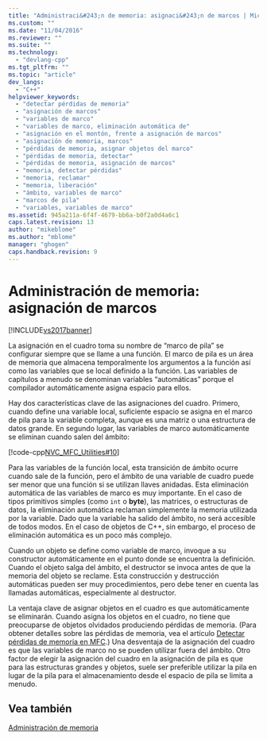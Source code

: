 ```yaml
---
title: "Administraci&#243;n de memoria: asignaci&#243;n de marcos | Microsoft Docs"
ms.custom: ""
ms.date: "11/04/2016"
ms.reviewer: ""
ms.suite: ""
ms.technology: 
  - "devlang-cpp"
ms.tgt_pltfrm: ""
ms.topic: "article"
dev_langs: 
  - "C++"
helpviewer_keywords: 
  - "detectar pérdidas de memoria"
  - "asignación de marcos"
  - "variables de marco"
  - "variables de marco, eliminación automática de"
  - "asignación en el montón, frente a asignación de marcos"
  - "asignación de memoria, marcos"
  - "pérdidas de memoria, asignar objetos del marco"
  - "pérdidas de memoria, detectar"
  - "pérdidas de memoria, asignación de marcos"
  - "memoria, detectar pérdidas"
  - "memoria, reclamar"
  - "memoria, liberación"
  - "ámbito, variables de marco"
  - "marcos de pila"
  - "variables, variables de marco"
ms.assetid: 945a211a-6f4f-4679-bb6a-b0f2a0d4a6c1
caps.latest.revision: 13
author: "mikeblome"
ms.author: "mblome"
manager: "ghogen"
caps.handback.revision: 9
---
```

# Administraci&#243;n de memoria: asignaci&#243;n de marcos
[!INCLUDE[vs2017banner](../assembler/inline/includes/vs2017banner.md)]

La asignación en el cuadro toma su nombre de “marco de pila” se configurar siempre que se llame a una función.  El marco de pila es un área de memoria que almacena temporalmente los argumentos a la función así como las variables que se local definido a la función.  Las variables de capítulos a menudo se denominan variables “automáticas” porque el compilador automáticamente asigna espacio para ellos.  
  
 Hay dos características clave de las asignaciones del cuadro.  Primero, cuando define una variable local, suficiente espacio se asigna en el marco de pila para la variable completa, aunque es una matriz o una estructura de datos grande.  En segundo lugar, las variables de marco automáticamente se eliminan cuando salen del ámbito:  
  
 [!code-cpp[NVC_MFC_Utilities#10](../mfc/codesnippet/CPP/memory-management-frame-allocation_1.cpp)]  
  
 Para las variables de la función local, esta transición de ámbito ocurre cuando sale de la función, pero el ámbito de una variable de cuadro puede ser menor que una función si se utilizan llaves anidadas.  Esta eliminación automática de las variables de marco es muy importante.  En el caso de tipos primitivos simples \(como `int` o **byte**\), las matrices, o estructuras de datos, la eliminación automática reclaman simplemente la memoria utilizada por la variable.  Dado que la variable ha salido del ámbito, no será accesible de todos modos.  En el caso de objetos de C\+\+, sin embargo, el proceso de eliminación automática es un poco más complejo.  
  
 Cuando un objeto se define como variable de marco, invoque a su constructor automáticamente en el punto donde se encuentra la definición.  Cuando el objeto salga del ámbito, el destructor se invoca antes de que la memoria del objeto se reclame.  Esta construcción y destrucción automáticas pueden ser muy procedimientos, pero debe tener en cuenta las llamadas automáticas, especialmente al destructor.  
  
 La ventaja clave de asignar objetos en el cuadro es que automáticamente se eliminarán.  Cuando asigna los objetos en el cuadro, no tiene que preocuparse de objetos olvidados produciendo pérdidas de memoria. \(Para obtener detalles sobre las pérdidas de memoria, vea el artículo [Detectar pérdidas de memoria en MFC](http://msdn.microsoft.com/es-es/29ee8909-96e9-4246-9332-d3a8aa8d4658).\) Una desventaja de la asignación del cuadro es que las variables de marco no se pueden utilizar fuera del ámbito.  Otro factor de elegir la asignación del cuadro en la asignación de pila es que para las estructuras grandes y objetos, suele ser preferible utilizar la pila en lugar de la pila para el almacenamiento desde el espacio de pila se limita a menudo.  
  
## Vea también  
 [Administración de memoria](../mfc/memory-management.md)